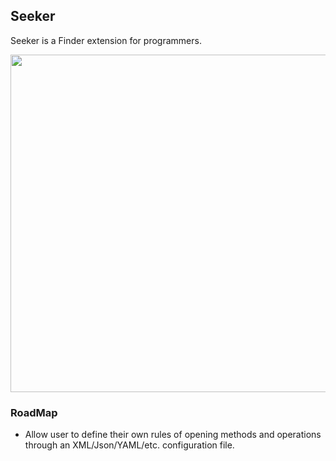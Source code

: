 ## Seeker

Seeker is a Finder extension for programmers. 

<img src="https://cloud.githubusercontent.com/assets/4944003/20614218/eeed189a-b299-11e6-8ad6-65a49c03b58a.png" width=540px />


### RoadMap

- Allow user to define their own rules of opening methods and operations through an XML/Json/YAML/etc. configuration file.